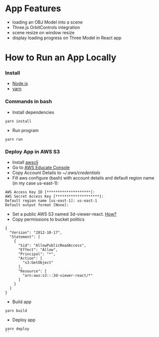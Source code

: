 # App Features

- loading an OBJ Model into a scene
- Three.js OrbitControls integration
- scene resize on window resize
- display loading progress on Three Model in React app

# How to Run an App Locally
### Install
- [Node.js](https://nodejs.org/es/download/)
- [yarn](https://classic.yarnpkg.com/en/docs/install)
### Commands in bash
- Install dependencies
```
yarn install
```
- Run program
```
yarn run
```
### Deploy App in AWS S3

- Install [awscli](https://docs.aws.amazon.com/cli/latest/userguide/install-cliv2.html)
- Go to [AWS Educate Console](https://labs.vocareum.com/)
- Copy Account Details to _~/.aws/credentials_
- Fill aws configure (bash) with account details and default region name (in my case us-east-1):
```
AWS Access Key ID [********************]:
AWS Secret Access Key [********************]:
Default region name [us-east-1]: us-east-1
Default output format [None]:   
```
- Set a public AWS S3 named 3d-viewer-react. [How?](https://medium.com/serverlessguru/deploy-reactjs-app-with-s3-static-hosting-f640cb49d7e6)
- Copy permissions to bucket politics
```
{
  "Version": "2012-10-17",
  "Statement": [
    {
      "Sid": "AllowPublicReadAccess",
      "Effect": "Allow",
      "Principal": "*",
      "Action": [
        "s3:GetObject"
      ],
      "Resource": [
        "arn:aws:s3:::3d-viewer-react/*"
      ]
    }
  ]
}
```
- Build app
```
yarn build
```
- Deploy app
```
yarn deploy
``




